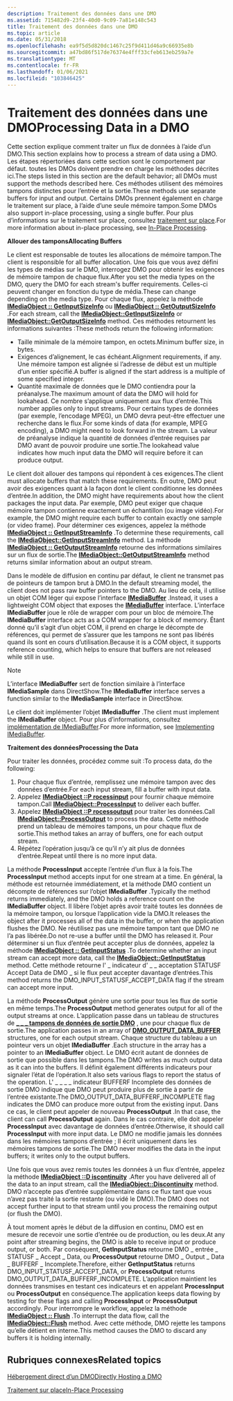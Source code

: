 ```yaml
---
description: Traitement des données dans une DMO
ms.assetid: 715482d9-23f4-40d0-9c09-7a81e148c543
title: Traitement des données dans une DMO
ms.topic: article
ms.date: 05/31/2018
ms.openlocfilehash: ea9f5d5d820dc1467c25f9d411d46a9c66935e8b
ms.sourcegitcommit: a47bd86f517de76374e4fff33cfeb613eb259a7e
ms.translationtype: MT
ms.contentlocale: fr-FR
ms.lasthandoff: 01/06/2021
ms.locfileid: "103846425"
---
```

# <a name="processing-data-in-a-dmo"></a><span data-ttu-id="dfe84-103">Traitement des données dans une DMO</span><span class="sxs-lookup"><span data-stu-id="dfe84-103">Processing Data in a DMO</span></span>

<span data-ttu-id="dfe84-104">Cette section explique comment traiter un flux de données à l’aide d’un DMO.</span><span class="sxs-lookup"><span data-stu-id="dfe84-104">This section explains how to process a stream of data using a DMO.</span></span> <span data-ttu-id="dfe84-105">Les étapes répertoriées dans cette section sont le comportement par défaut. toutes les DMOs doivent prendre en charge les méthodes décrites ici.</span><span class="sxs-lookup"><span data-stu-id="dfe84-105">The steps listed in this section are the default behavior; all DMOs must support the methods described here.</span></span> <span data-ttu-id="dfe84-106">Ces méthodes utilisent des mémoires tampons distinctes pour l’entrée et la sortie.</span><span class="sxs-lookup"><span data-stu-id="dfe84-106">These methods use separate buffers for input and output.</span></span> <span data-ttu-id="dfe84-107">Certains DMOs prennent également en charge le traitement sur place, à l’aide d’une seule mémoire tampon.</span><span class="sxs-lookup"><span data-stu-id="dfe84-107">Some DMOs also support in-place processing, using a single buffer.</span></span> <span data-ttu-id="dfe84-108">Pour plus d’informations sur le traitement sur place, consultez [traitement sur place](in-place-processing.md).</span><span class="sxs-lookup"><span data-stu-id="dfe84-108">For more information about in-place processing, see [In-Place Processing](in-place-processing.md).</span></span>

<span data-ttu-id="dfe84-109">**Allouer des tampons**</span><span class="sxs-lookup"><span data-stu-id="dfe84-109">**Allocating Buffers**</span></span>

<span data-ttu-id="dfe84-110">Le client est responsable de toutes les allocations de mémoire tampon.</span><span class="sxs-lookup"><span data-stu-id="dfe84-110">The client is responsible for all buffer allocation.</span></span> <span data-ttu-id="dfe84-111">Une fois que vous avez défini les types de médias sur le DMO, interrogez DMO pour obtenir les exigences de mémoire tampon de chaque flux.</span><span class="sxs-lookup"><span data-stu-id="dfe84-111">After you set the media types on the DMO, query the DMO for each stream's buffer requirements.</span></span> <span data-ttu-id="dfe84-112">Celles-ci peuvent changer en fonction du type de média.</span><span class="sxs-lookup"><span data-stu-id="dfe84-112">These can change depending on the media type.</span></span> <span data-ttu-id="dfe84-113">Pour chaque flux, appelez la méthode [**IMediaObject :: GetInputSizeInfo**](/previous-versions/windows/desktop/api/Mediaobj/nf-mediaobj-imediaobject-getinputsizeinfo) ou [**IMediaObject :: GetOutputSizeInfo**](/previous-versions/windows/desktop/api/Mediaobj/nf-mediaobj-imediaobject-getoutputsizeinfo) .</span><span class="sxs-lookup"><span data-stu-id="dfe84-113">For each stream, call the [**IMediaObject::GetInputSizeInfo**](/previous-versions/windows/desktop/api/Mediaobj/nf-mediaobj-imediaobject-getinputsizeinfo) or [**IMediaObject::GetOutputSizeInfo**](/previous-versions/windows/desktop/api/Mediaobj/nf-mediaobj-imediaobject-getoutputsizeinfo) method.</span></span> <span data-ttu-id="dfe84-114">Ces méthodes retournent les informations suivantes :</span><span class="sxs-lookup"><span data-stu-id="dfe84-114">These methods return the following information:</span></span>

-   <span data-ttu-id="dfe84-115">Taille minimale de la mémoire tampon, en octets.</span><span class="sxs-lookup"><span data-stu-id="dfe84-115">Minimum buffer size, in bytes.</span></span>
-   <span data-ttu-id="dfe84-116">Exigences d’alignement, le cas échéant.</span><span class="sxs-lookup"><span data-stu-id="dfe84-116">Alignment requirements, if any.</span></span> <span data-ttu-id="dfe84-117">Une mémoire tampon est alignée si l’adresse de début est un multiple d’un entier spécifié.</span><span class="sxs-lookup"><span data-stu-id="dfe84-117">A buffer is aligned if the start address is a multiple of some specified integer.</span></span>
-   <span data-ttu-id="dfe84-118">Quantité maximale de données que le DMO contiendra pour la préanalyse.</span><span class="sxs-lookup"><span data-stu-id="dfe84-118">The maximum amount of data the DMO will hold for lookahead.</span></span> <span data-ttu-id="dfe84-119">Ce nombre s’applique uniquement aux flux d’entrée.</span><span class="sxs-lookup"><span data-stu-id="dfe84-119">This number applies only to input streams.</span></span> <span data-ttu-id="dfe84-120">Pour certains types de données (par exemple, l’encodage MPEG), un DMO devra peut-être effectuer une recherche dans le flux.</span><span class="sxs-lookup"><span data-stu-id="dfe84-120">For some kinds of data (for example, MPEG encoding), a DMO might need to look forward in the stream.</span></span> <span data-ttu-id="dfe84-121">La valeur de préanalyse indique la quantité de données d’entrée requises par DMO avant de pouvoir produire une sortie.</span><span class="sxs-lookup"><span data-stu-id="dfe84-121">The lookahead value indicates how much input data the DMO will require before it can produce output.</span></span>

<span data-ttu-id="dfe84-122">Le client doit allouer des tampons qui répondent à ces exigences.</span><span class="sxs-lookup"><span data-stu-id="dfe84-122">The client must allocate buffers that match these requirements.</span></span> <span data-ttu-id="dfe84-123">En outre, DMO peut avoir des exigences quant à la façon dont le client conditionne les données d’entrée.</span><span class="sxs-lookup"><span data-stu-id="dfe84-123">In addition, the DMO might have requirements about how the client packages the input data.</span></span> <span data-ttu-id="dfe84-124">Par exemple, DMO peut exiger que chaque mémoire tampon contienne exactement un échantillon (ou image vidéo).</span><span class="sxs-lookup"><span data-stu-id="dfe84-124">For example, the DMO might require each buffer to contain exactly one sample (or video frame).</span></span> <span data-ttu-id="dfe84-125">Pour déterminer ces exigences, appelez la méthode [**IMediaObject :: GetInputStreamInfo**](/previous-versions/windows/desktop/api/Mediaobj/nf-mediaobj-imediaobject-getinputstreaminfo) .</span><span class="sxs-lookup"><span data-stu-id="dfe84-125">To determine these requirements, call the [**IMediaObject::GetInputStreamInfo**](/previous-versions/windows/desktop/api/Mediaobj/nf-mediaobj-imediaobject-getinputstreaminfo) method.</span></span> <span data-ttu-id="dfe84-126">La méthode [**IMediaObject :: GetOutputStreamInfo**](/previous-versions/windows/desktop/api/Mediaobj/nf-mediaobj-imediaobject-getoutputstreaminfo) retourne des informations similaires sur un flux de sortie.</span><span class="sxs-lookup"><span data-stu-id="dfe84-126">The [**IMediaObject::GetOutputStreamInfo**](/previous-versions/windows/desktop/api/Mediaobj/nf-mediaobj-imediaobject-getoutputstreaminfo) method returns similar information about an output stream.</span></span>

<span data-ttu-id="dfe84-127">Dans le modèle de diffusion en continu par défaut, le client ne transmet pas de pointeurs de tampon brut à DMO.</span><span class="sxs-lookup"><span data-stu-id="dfe84-127">In the default streaming model, the client does not pass raw buffer pointers to the DMO.</span></span> <span data-ttu-id="dfe84-128">Au lieu de cela, il utilise un objet COM léger qui expose l’interface [**IMediaBuffer**](/previous-versions/windows/desktop/api/Mediaobj/nn-mediaobj-imediabuffer) .</span><span class="sxs-lookup"><span data-stu-id="dfe84-128">Instead, it uses a lightweight COM object that exposes the [**IMediaBuffer**](/previous-versions/windows/desktop/api/Mediaobj/nn-mediaobj-imediabuffer) interface.</span></span> <span data-ttu-id="dfe84-129">L’interface **IMediaBuffer** joue le rôle de wrapper com pour un bloc de mémoire.</span><span class="sxs-lookup"><span data-stu-id="dfe84-129">The **IMediaBuffer** interface acts as a COM wrapper for a block of memory.</span></span> <span data-ttu-id="dfe84-130">Étant donné qu’il s’agit d’un objet COM, il prend en charge le décompte de références, qui permet de s’assurer que les tampons ne sont pas libérés quand ils sont en cours d’utilisation.</span><span class="sxs-lookup"><span data-stu-id="dfe84-130">Because it is a COM object, it supports reference counting, which helps to ensure that buffers are not released while still in use.</span></span>

> [!Note]  
> <span data-ttu-id="dfe84-131">L’interface **IMediaBuffer** sert de fonction similaire à l’interface **IMediaSample** dans DirectShow.</span><span class="sxs-lookup"><span data-stu-id="dfe84-131">The **IMediaBuffer** interface serves a function similar to the **IMediaSample** interface in DirectShow.</span></span>

 

<span data-ttu-id="dfe84-132">Le client doit implémenter l’objet **IMediaBuffer** .</span><span class="sxs-lookup"><span data-stu-id="dfe84-132">The client must implement the **IMediaBuffer** object.</span></span> <span data-ttu-id="dfe84-133">Pour plus d’informations, consultez [implémentation de IMediaBuffer](implementing-imediabuffer.md).</span><span class="sxs-lookup"><span data-stu-id="dfe84-133">For more information, see [Implementing IMediaBuffer](implementing-imediabuffer.md).</span></span>

<span data-ttu-id="dfe84-134">**Traitement des données**</span><span class="sxs-lookup"><span data-stu-id="dfe84-134">**Processing the Data**</span></span>

<span data-ttu-id="dfe84-135">Pour traiter les données, procédez comme suit :</span><span class="sxs-lookup"><span data-stu-id="dfe84-135">To process data, do the following:</span></span>

1.  <span data-ttu-id="dfe84-136">Pour chaque flux d’entrée, remplissez une mémoire tampon avec des données d’entrée.</span><span class="sxs-lookup"><span data-stu-id="dfe84-136">For each input stream, fill a buffer with input data.</span></span>
2.  <span data-ttu-id="dfe84-137">Appelez [**IMediaObject ::P rocessinput**](/previous-versions/windows/desktop/api/Mediaobj/nf-mediaobj-imediaobject-processinput) pour fournir chaque mémoire tampon.</span><span class="sxs-lookup"><span data-stu-id="dfe84-137">Call [**IMediaObject::ProcessInput**](/previous-versions/windows/desktop/api/Mediaobj/nf-mediaobj-imediaobject-processinput) to deliver each buffer.</span></span>
3.  <span data-ttu-id="dfe84-138">Appelez [**IMediaObject ::P rocessoutput**](/previous-versions/windows/desktop/api/Mediaobj/nf-mediaobj-imediaobject-processoutput) pour traiter les données.</span><span class="sxs-lookup"><span data-stu-id="dfe84-138">Call [**IMediaObject::ProcessOutput**](/previous-versions/windows/desktop/api/Mediaobj/nf-mediaobj-imediaobject-processoutput) to process the data.</span></span> <span data-ttu-id="dfe84-139">Cette méthode prend un tableau de mémoires tampons, un pour chaque flux de sortie.</span><span class="sxs-lookup"><span data-stu-id="dfe84-139">This method takes an array of buffers, one for each output stream.</span></span>
4.  <span data-ttu-id="dfe84-140">Répétez l’opération jusqu’à ce qu’il n’y ait plus de données d’entrée.</span><span class="sxs-lookup"><span data-stu-id="dfe84-140">Repeat until there is no more input data.</span></span>

<span data-ttu-id="dfe84-141">La méthode **ProcessInput** accepte l’entrée d’un flux à la fois.</span><span class="sxs-lookup"><span data-stu-id="dfe84-141">The **ProcessInput** method accepts input for one stream at a time.</span></span> <span data-ttu-id="dfe84-142">En général, la méthode est retournée immédiatement, et la méthode DMO contient un décompte de références sur l’objet **IMediaBuffer** .</span><span class="sxs-lookup"><span data-stu-id="dfe84-142">Typically the method returns immediately, and the DMO holds a reference count on the **IMediaBuffer** object.</span></span> <span data-ttu-id="dfe84-143">Il libère l’objet après avoir traité toutes les données de la mémoire tampon, ou lorsque l’application vide la DMO.</span><span class="sxs-lookup"><span data-stu-id="dfe84-143">It releases the object after it processes all of the data in the buffer, or when the application flushes the DMO.</span></span> <span data-ttu-id="dfe84-144">Ne réutilisez pas une mémoire tampon tant que DMO ne l’a pas libérée.</span><span class="sxs-lookup"><span data-stu-id="dfe84-144">Do not re-use a buffer until the DMO has released it.</span></span> <span data-ttu-id="dfe84-145">Pour déterminer si un flux d’entrée peut accepter plus de données, appelez la méthode [**IMediaObject :: GetInputStatus**](/previous-versions/windows/desktop/api/Mediaobj/nf-mediaobj-imediaobject-getinputstatus) .</span><span class="sxs-lookup"><span data-stu-id="dfe84-145">To determine whether an input stream can accept more data, call the [**IMediaObject::GetInputStatus**](/previous-versions/windows/desktop/api/Mediaobj/nf-mediaobj-imediaobject-getinputstatus) method.</span></span> <span data-ttu-id="dfe84-146">Cette méthode retourne l' \_ indicateur d' \_ \_ acceptation STATUSF Accept Data de DMO \_ si le flux peut accepter davantage d’entrées.</span><span class="sxs-lookup"><span data-stu-id="dfe84-146">This method returns the DMO\_INPUT\_STATUSF\_ACCEPT\_DATA flag if the stream can accept more input.</span></span>

<span data-ttu-id="dfe84-147">La méthode **ProcessOutput** génère une sortie pour tous les flux de sortie en même temps.</span><span class="sxs-lookup"><span data-stu-id="dfe84-147">The **ProcessOutput** method generates output for all of the output streams at once.</span></span> <span data-ttu-id="dfe84-148">L’application passe dans un tableau de structures de [**\_ \_ \_ tampons de données de sortie DMO**](/previous-versions/windows/desktop/api/Mediaobj/ns-mediaobj-dmo_output_data_buffer) , une pour chaque flux de sortie.</span><span class="sxs-lookup"><span data-stu-id="dfe84-148">The application passes in an array of [**DMO\_OUTPUT\_DATA\_BUFFER**](/previous-versions/windows/desktop/api/Mediaobj/ns-mediaobj-dmo_output_data_buffer) structures, one for each output stream.</span></span> <span data-ttu-id="dfe84-149">Chaque structure du tableau a un pointeur vers un objet **IMediaBuffer** .</span><span class="sxs-lookup"><span data-stu-id="dfe84-149">Each structure in the array has a pointer to an **IMediaBuffer** object.</span></span> <span data-ttu-id="dfe84-150">Le DMO écrit autant de données de sortie que possible dans les tampons.</span><span class="sxs-lookup"><span data-stu-id="dfe84-150">The DMO writes as much output data as it can into the buffers.</span></span> <span data-ttu-id="dfe84-151">Il définit également différents indicateurs pour signaler l’état de l’opération.</span><span class="sxs-lookup"><span data-stu-id="dfe84-151">It also sets various flags to report the status of the operation.</span></span> <span data-ttu-id="dfe84-152">L' \_ \_ \_ \_ indicateur BUFFERF Incomplete des données de sortie DMO indique que DMO peut produire plus de sortie à partir de l’entrée existante.</span><span class="sxs-lookup"><span data-stu-id="dfe84-152">The DMO\_OUTPUT\_DATA\_BUFFERF\_INCOMPLETE flag indicates the DMO can produce more output from the existing input.</span></span> <span data-ttu-id="dfe84-153">Dans ce cas, le client peut appeler de nouveau **ProcessOutput** .</span><span class="sxs-lookup"><span data-stu-id="dfe84-153">In that case, the client can call **ProcessOutput** again.</span></span> <span data-ttu-id="dfe84-154">Dans le cas contraire, elle doit appeler **ProcessInput** avec davantage de données d’entrée.</span><span class="sxs-lookup"><span data-stu-id="dfe84-154">Otherwise, it should call **ProcessInput** with more input data.</span></span> <span data-ttu-id="dfe84-155">Le DMO ne modifie jamais les données dans les mémoires tampons d’entrée ; Il écrit uniquement dans les mémoires tampons de sortie.</span><span class="sxs-lookup"><span data-stu-id="dfe84-155">The DMO never modifies the data in the input buffers; it writes only to the output buffers.</span></span>

<span data-ttu-id="dfe84-156">Une fois que vous avez remis toutes les données à un flux d’entrée, appelez la méthode [**IMediaObject ::D iscontinuity**](/previous-versions/windows/desktop/api/Mediaobj/nf-mediaobj-imediaobject-discontinuity) .</span><span class="sxs-lookup"><span data-stu-id="dfe84-156">After you have delivered all of the data to an input stream, call the [**IMediaObject::Discontinuity**](/previous-versions/windows/desktop/api/Mediaobj/nf-mediaobj-imediaobject-discontinuity) method.</span></span> <span data-ttu-id="dfe84-157">DMO n’accepte pas d’entrée supplémentaire dans ce flux tant que vous n’avez pas traité la sortie restante (ou vidé le DMO).</span><span class="sxs-lookup"><span data-stu-id="dfe84-157">The DMO does not accept further input to that stream until you process the remaining output (or flush the DMO).</span></span>

<span data-ttu-id="dfe84-158">À tout moment après le début de la diffusion en continu, DMO est en mesure de recevoir une sortie d’entrée ou de production, ou les deux.</span><span class="sxs-lookup"><span data-stu-id="dfe84-158">At any point after streaming begins, the DMO is able to receive input or produce output, or both.</span></span> <span data-ttu-id="dfe84-159">Par conséquent, **GetInputStatus** retourne DMO \_ entrée \_ STATUSF \_ Accept \_ Data, ou **ProcessOutput** retourne DMO \_ Output \_ Data \_ BUFFERF \_ Incomplete.</span><span class="sxs-lookup"><span data-stu-id="dfe84-159">Therefore, either **GetInputStatus** returns DMO\_INPUT\_STATUSF\_ACCEPT\_DATA, or **ProcessOutput** returns DMO\_OUTPUT\_DATA\_BUFFERF\_INCOMPLETE.</span></span> <span data-ttu-id="dfe84-160">L’application maintient les données transmises en testant ces indicateurs et en appelant **ProcessInput** ou **ProcessOutput** en conséquence.</span><span class="sxs-lookup"><span data-stu-id="dfe84-160">The application keeps data flowing by testing for these flags and calling **ProcessInput** or **ProcessOutput** accordingly.</span></span> <span data-ttu-id="dfe84-161">Pour interrompre le workflow, appelez la méthode [**IMediaObject :: Flush**](/previous-versions/windows/desktop/api/Mediaobj/nf-mediaobj-imediaobject-flush) .</span><span class="sxs-lookup"><span data-stu-id="dfe84-161">To interrupt the data flow, call the [**IMediaObject::Flush**](/previous-versions/windows/desktop/api/Mediaobj/nf-mediaobj-imediaobject-flush) method.</span></span> <span data-ttu-id="dfe84-162">Avec cette méthode, DMO rejette les tampons qu’elle détient en interne.</span><span class="sxs-lookup"><span data-stu-id="dfe84-162">This method causes the DMO to discard any buffers it is holding internally.</span></span>

## <a name="related-topics"></a><span data-ttu-id="dfe84-163">Rubriques connexes</span><span class="sxs-lookup"><span data-stu-id="dfe84-163">Related topics</span></span>

<dl> <dt>

[<span data-ttu-id="dfe84-164">Hébergement direct d’un DMO</span><span class="sxs-lookup"><span data-stu-id="dfe84-164">Directly Hosting a DMO</span></span>](directly-hosting-a-dmo.md)
</dt> <dt>

[<span data-ttu-id="dfe84-165">Traitement sur place</span><span class="sxs-lookup"><span data-stu-id="dfe84-165">In-Place Processing</span></span>](in-place-processing.md)
</dt> </dl>

 

 



